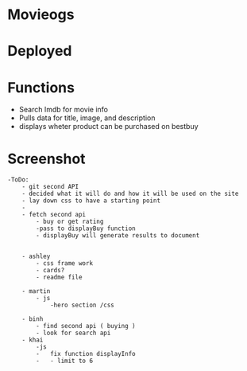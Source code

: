 # Movieogs

# Deployed 

# Functions
- Search Imdb for movie info
- Pulls data for title, image, and description
- displays wheter product can be purchased on bestbuy

# Screenshot




````
-ToDo:
    - git second API
    - decided what it will do and how it will be used on the site
    - lay down css to have a starting point
    - 
    - fetch second api
        - buy or get rating
        -pass to displayBuy function
        - displayBuy will generate results to document


    - ashley 
        - css frame work
        - cards?
        - readme file

    - martin
        - js
            -hero section /css

    - binh
        - find second api ( buying )
        - look for search api
    - khai
        -js 
        -   fix function displayInfo
        -   - limit to 6


````
